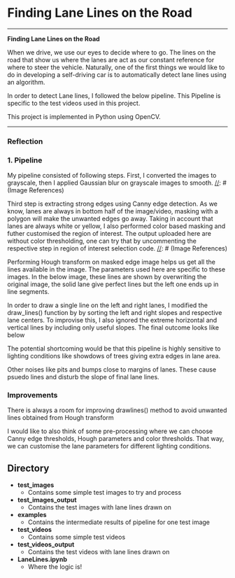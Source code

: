 # **Finding Lane Lines on the Road** 

---

**Finding Lane Lines on the Road**


[//]: # (Image References)

[image1]: ./test_images_output/solidWhiteCurve.jpg "Lane Lines"



When we drive, we use our eyes to decide where to go.  The lines on the road that show us where the lanes are act as our constant reference for where to steer the vehicle.  Naturally, one of the first things we would like to do in developing a self-driving car is to automatically detect lane lines using an algorithm.

In order to detect Lane lines, I followed the below pipeline. This Pipeline is specific to the test videos used in this project. 


This project is implemented in Python using OpenCV. 

---

### Reflection

### 1. Pipeline

My pipeline consisted of following steps. First, I converted the images to grayscale, then I applied Gaussian blur on grayscale images to smooth. 
[//]: # (Image References)

[image1]: ./examples/grayscale.jpg "GrayScale"

Third step is extracting strong edges using Canny edge detection. As we know, lanes are always in bottom half of the image/video, masking with a polygon will make the unwanted edges go away. Taking in account that lanes are always white or yellow, I also performed color based masking and futher customised the region of interest. The output uploaded here are without color thresholding, one can try that by uncommenting the respective step in region of interest selection code. 
[//]: # (Image References)

[image1]: ./examples/edge.png "Masked Edges"

Performing Hough transform on masked edge image helps us get all the lines available in the image. The parameters used here are specific to these images. In the below image, these lines are shown by overwriting the original image, the solid lane give perfect lines but the left one ends up in line segments. 

[//]: # (Image References)

[image1]: ./examples/line-segments-example.jpg "Raw Lane Lines"

In order to draw a single line on the left and right lanes, I modified the draw_lines() function by by sorting the left and right slopes and respective lane centers. To improvise this, I also ignored the extreme horizontal and vertical lines by including only useful slopes. The final outcome looks like below 

[//]: # (Image References)

[image1]: ./examples/laneLines_thirdPass.jpg "Lane Lines"



The potential shortcoming would be that this pipeline is highly sensitive to lighting conditions like showdows of trees giving extra edges in lane area. 

Other noises like pits and bumps close to margins of lanes. These cause psuedo lines and disturb the slope of final lane lines.


###  Improvements

There is always a room for improving drawlines() method to avoid unwanted lines obtained from Hough transform

I would like to also think of some pre-processing where we can choose Canny edge thresholds, Hough parameters and color thresholds. That way, we can customise the lane parameters for different lighting conditions.

## Directory

- **test_images**
  - Contains some simple test images to try and process
- **test_images_output**
  - Contains the test images with lane lines drawn on
- **examples**
  - Contains the intermediate results of pipeline for one test image
- **test_videos**
  - Contains some simple test videos 
- **test_videos_output**
  - Contains the test videos with lane lines drawn on
- **LaneLines.ipynb**
  - Where the logic is!


